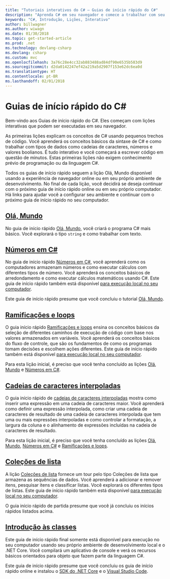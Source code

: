 ```yaml
---
title: "Tutoriais interativos do C# – Guias de início rápido do C#"
description: "Aprenda C# em seu navegador e comece a trabalhar com seu próprio ambiente de desenvolvimento"
keywords: "C#, Introdução, Lições, Interativo"
author: billwagner
ms.author: wiwagn
ms.date: 01/30/2018
ms.topic: get-started-article
ms.prod: .net
ms.technology: devlang-csharp
ms.devlang: csharp
ms.custom: mvc
ms.openlocfilehash: 3a76c28e4cc32ab883488ad84df90e6535b583d9
ms.sourcegitcommit: d2da0142247ef42a219a5d2907f153e62dc6ea0d
ms.translationtype: HT
ms.contentlocale: pt-BR
ms.lasthandoff: 02/01/2018
---
```

# <a name="c-quickstarts"></a>Guias de início rápido do C# #

Bem-vindo aos Guias de início rápido do C#. Eles começam com lições interativas que podem ser executadas em seu navegador.

As primeiras lições explicam os conceitos de C# usando pequenos trechos de código. Você aprenderá os conceitos básicos da sintaxe de C# e como trabalhar com tipos de dados como cadeias de caracteres, números e valores boolianos. É tudo interativo e você começará a escrever código em questão de minutos. Estas primeiras lições não exigem conhecimento prévio de programação ou da linguagem C#.

Todos os guias de início rápido seguem a lição Olá, Mundo disponível usando a experiência de navegador online ou em seu próprio ambiente de desenvolvimento. No final de cada lição, você decidirá se deseja continuar com o próximo guia de início rápido online ou em seu próprio computador. Há links para ajudar você a configurar seu ambiente e continuar com o próximo guia de início rápido no seu computador.

## <a name="hello-worldhello-worldyml"></a>[Olá, Mundo](hello-world.yml)

No guia de início rápido [Olá, Mundo](hello-world.yml), você criará o programa C# mais básico. Você explorará o tipo `string` e como trabalhar com texto.

## <a name="numbers-in-cnumbers-in-csharpyml"></a>[Números em C#](numbers-in-csharp.yml)

No guia de início rápido [Números em C#](numbers-in-csharp.yml), você aprenderá como os computadores armazenam números e como executar cálculos com diferentes tipos de número. Você aprenderá os conceitos básicos de arredondamento e como executar cálculos matemáticos usando C#. Este guia de início rápido também está disponível [para execução local no seu computador](numbers-in-csharp-local.md).

Este guia de início rápido presume que você concluiu o tutorial [Olá, Mundo](hello-world.yml).

## <a name="branches-and-loopsbranches-and-loopsyml"></a>[Ramificações e loops](branches-and-loops.yml)

O guia início rápido [Ramificações e loops](branches-and-loops.yml) ensina os conceitos básicos da seleção de diferentes caminhos de execução de código com base nos valores armazenados em variáveis. Você aprenderá os conceitos básicos do fluxo de controle, que são os fundamentos de como os programas tomam decisões e escolhem ações diferentes. Este guia de início rápido também está disponível [para execução local no seu computador](branches-and-loops-local.md).

Para esta lição inicial, é preciso que você tenha concluído as lições [Olá, Mundo](hello-world.yml) e [Números em C#](numbers-in-csharp.yml).

## <a name="interpolated-stringsinterpolated-stringsyml"></a>[Cadeias de caracteres interpoladas](interpolated-strings.yml)

O guia início rápido de [cadeias de caracteres interpoladas](interpolated-strings.yml) mostra como inserir uma expressão em uma cadeia de caracteres maior. Você aprenderá como definir uma expressão interpolada, como criar uma cadeia de caracteres de resultado de uma cadeia de caracteres interpolada que tem uma ou mais expressões interpoladas e como controlar a formatação, a largura da coluna e o alinhamento de expressões incluídas na cadeia de caracteres de resultado. 

Para esta lição inicial, é preciso que você tenha concluído as lições [Olá, Mundo](hello-world.yml), [Números em C#](numbers-in-csharp.yml) e [Ramificações e loops](branches-and-loops.yml).

## <a name="list-collectionlist-collectionyml"></a>[Coleções de lista](list-collection.yml)

A lição [Coleções de lista](list-collection.yml) fornece um tour pelo tipo Coleções de lista que armazena as sequências de dados. Você aprenderá a adicionar e remover itens, pesquisar itens e classificar listas. Você explorará os diferentes tipos de listas. Este guia de início rápido também está disponível [para execução local no seu computador](arrays-and-collections.md).

O guia início rápido de partida presume que você já concluiu os inícios rápidos listados acima.

## <a name="introduction-to-classesintroduction-to-classesmd"></a>[Introdução às classes](introduction-to-classes.md)

Este guia de início rápido final somente está disponível para execução no seu computador usando seu próprio ambiente de desenvolvimento local e o .NET Core.
Você compilará um aplicativo de console e verá os recursos básicos orientados para objeto que fazem parte da linguagem C#.

Este guia de início rápido presume que você concluiu os guia de início rápido online e instalou o [SDK do .NET Core](http://dot.net/core) e o [Visual Studio Code](https://code.visualstudio.com/).